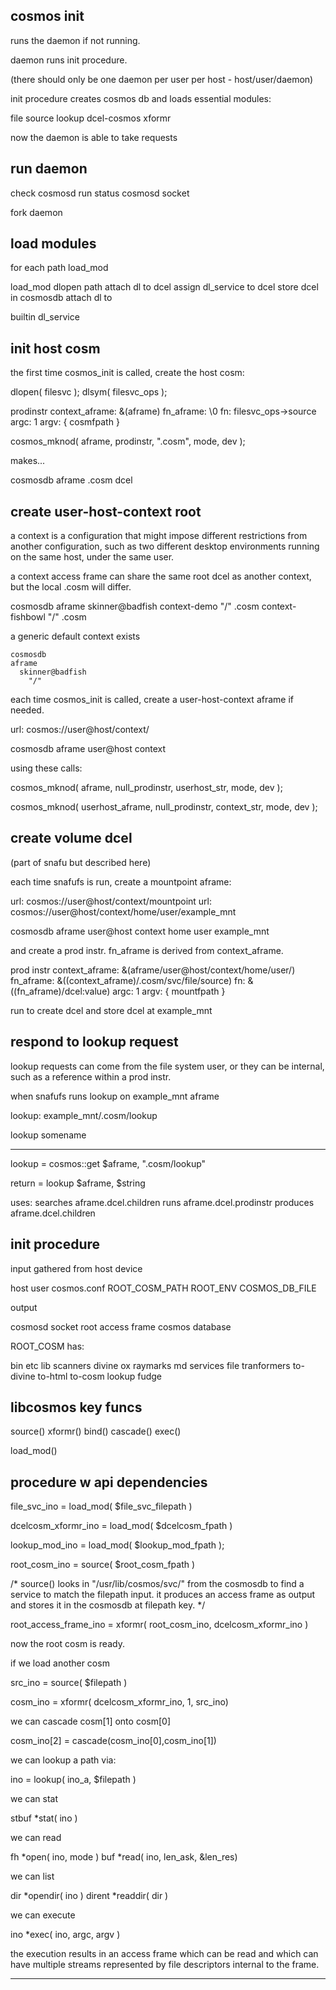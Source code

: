 

cosmos init
-----------

runs the daemon if not running.

daemon runs init procedure.

(there should only be one daemon per user per host - host/user/daemon)

init procedure creates cosmos db and loads essential modules:

  file source
  lookup
  dcel-cosmos xformr

now the daemon is able to take requests


run daemon
----------

check
  cosmosd run status
  cosmosd socket

fork daemon


load modules
------------

for each path
        load_mod

load_mod
        dlopen path
        attach dl to dcel
        assign dl_service to dcel
        store dcel in cosmosdb
        attach dl to 

builtin
        dl_service



init host cosm
--------------

the first time cosmos_init is called, create the host cosm:

  dlopen( filesvc );
  dlsym( filesvc_ops );

  prodinstr
    context_aframe: &(aframe)
    fn_aframe: \0
    fn: filesvc_ops->source
    argc: 1
    argv: { cosmfpath }

  cosmos_mknod( aframe, prodinstr, ".cosm", mode, dev );


makes...

  cosmosdb
    aframe
      .cosm
        dcel


create user-host-context root
-----------------------------

a context is a configuration that might impose different restrictions from another configuration, such as two different desktop environments running on the same host, under the same user.

a context access frame can share the same root dcel as another context, but the local .cosm will differ.

  cosmosdb
    aframe
      skinner@badfish
        context-demo
          "/"
            .cosm
              <demo config>
        context-fishbowl
          "/"
            .cosm
              <fishbowl config>

a generic default context exists

    cosmosdb
    aframe
      skinner@badfish
        "/"

each time cosmos_init is called, create a user-host-context aframe if needed.

  url: cosmos://user@host/context/

  cosmosdb
    aframe
      user@host
        context

using these calls:

  cosmos_mknod( aframe, null_prodinstr, userhost_str, mode, dev );

  cosmos_mknod( userhost_aframe, null_prodinstr, context_str, mode, dev );



create volume dcel
------------------
(part of snafu but described here)

each time snafufs is run, create a mountpoint aframe:

  url: cosmos://user@host/context/mountpoint
  url: cosmos://user@host/context/home/user/example_mnt

  cosmosdb
    aframe
      user@host
        context
          home
            user
              example_mnt


and create a prod instr.  fn_aframe is derived from context_aframe.

  prod instr
    context_aframe: &(aframe/user@host/context/home/user/)
    fn_aframe: &((context_aframe)/.cosm/svc/file/source)
    fn: &((fn_aframe)/dcel:value)
    argc: 1
    argv: { mountfpath }


run to create dcel and store dcel at example_mnt



respond to lookup request
-------------------------

lookup requests can come from the file system user, or they can be internal, such as a reference within a prod instr.

when snafufs runs lookup on example_mnt aframe

  lookup: example_mnt/.cosm/lookup

  lookup somename

---

lookup =
cosmos::get $aframe, ".cosm/lookup"

return =
lookup $aframe, $string

uses:
searches aframe.dcel.children
runs aframe.dcel.prodinstr
produces aframe.dcel.children




init procedure
--------------

input gathered from host device

  host
  user
  cosmos.conf
    ROOT_COSM_PATH
    ROOT_ENV
    COSMOS_DB_FILE


output

  cosmosd socket
  root access frame
  cosmos database


ROOT_COSM has:

  bin
  etc
  lib
    scanners
      divine
      ox
      raymarks
      md
    services
      file
    tranformers
      to-divine
      to-html
      to-cosm
    lookup
      fudge


libcosmos key funcs
-------------------

  source()
  xformr()
  bind()
  cascade()
  exec()

  load_mod()


procedure w api dependencies
----------------------------

  file_svc_ino =
    load_mod( $file_svc_filepath )

  dcelcosm_xformr_ino =
    load_mod( $dcelcosm_fpath )

  lookup_mod_ino = 
    load_mod( $lookup_mod_fpath );

  root_cosm_ino =
    source( $root_cosm_fpath )

  /* source() looks in
    "/usr/lib/cosmos/svc/" 
    from the cosmosdb
    to find a service to match
    the filepath input.
    it produces an access frame
    as output and stores it in
    the cosmosdb at filepath key. */


  root_access_frame_ino = 
    xformr( root_cosm_ino, dcelcosm_xformr_ino )


now the root cosm is ready.

if we load another cosm

  src_ino = source( $filepath )

  cosm_ino = xformr( dcelcosm_xformr_ino, 1, src_ino)

we can cascade cosm[1] onto cosm[0]

  cosm_ino[2] =
    cascade(cosm_ino[0],cosm_ino[1])


we can lookup a path via:

  ino = lookup( ino_a, $filepath )


we can stat

  stbuf *stat( ino )


we can read

  fh *open( ino, mode )
  buf *read( ino, len_ask, &len_res)
  

we can list

  dir *opendir( ino )
  dirent *readdir( dir )


we can execute

  ino *exec( ino, argc, argv )

the execution results in an access frame which can be read and which can have multiple streams represented by file descriptors internal to the frame.



--------

  
